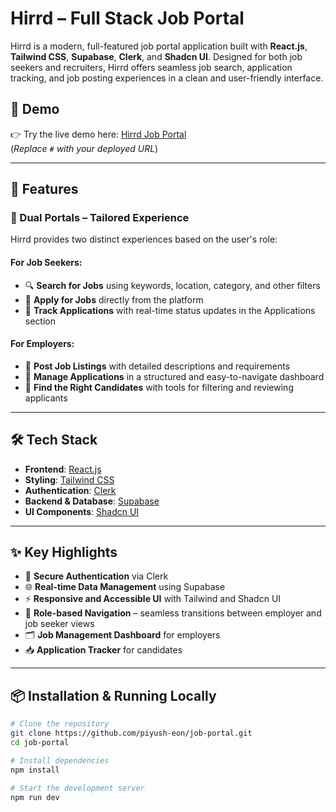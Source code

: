 # Hirrd – Full Stack Job Portal

Hirrd is a modern, full-featured job portal application built with **React.js**, **Tailwind CSS**, **Supabase**, **Clerk**, and **Shadcn UI**. Designed for both job seekers and recruiters, Hirrd offers seamless job search, application tracking, and job posting experiences in a clean and user-friendly interface.

## 🚀 Demo

👉 Try the live demo here: [Hirrd Job Portal](#)  
(_Replace `#` with your deployed URL_)

---

## 🧩 Features

### 👤 Dual Portals – Tailored Experience

Hirrd provides two distinct experiences based on the user's role:

#### For Job Seekers:

- 🔍 **Search for Jobs** using keywords, location, category, and other filters
- 📝 **Apply for Jobs** directly from the platform
- 📌 **Track Applications** with real-time status updates in the Applications section

#### For Employers:

- 📢 **Post Job Listings** with detailed descriptions and requirements
- 🧾 **Manage Applications** in a structured and easy-to-navigate dashboard
- 🎯 **Find the Right Candidates** with tools for filtering and reviewing applicants

---

## 🛠️ Tech Stack

- **Frontend**: [React.js](https://reactjs.org/)
- **Styling**: [Tailwind CSS](https://tailwindcss.com/)
- **Authentication**: [Clerk](https://clerk.dev/)
- **Backend & Database**: [Supabase](https://supabase.com/)
- **UI Components**: [Shadcn UI](https://ui.shadcn.com/)

---

## ✨ Key Highlights

- 🔐 **Secure Authentication** via Clerk
- 🌐 **Real-time Data Management** using Supabase
- ⚡ **Responsive and Accessible UI** with Tailwind and Shadcn UI
- 🧭 **Role-based Navigation** – seamless transitions between employer and job seeker views
- 🗂️ **Job Management Dashboard** for employers
- 📥 **Application Tracker** for candidates

---

## 📦 Installation & Running Locally

```bash
# Clone the repository
git clone https://github.com/piyush-eon/job-portal.git
cd job-portal

# Install dependencies
npm install

# Start the development server
npm run dev
```
